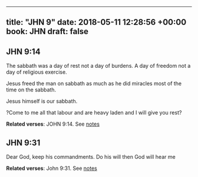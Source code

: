 
---
title: "JHN 9"
date: 2018-05-11 12:28:56 +00:00
book: JHN
draft: false
---

## JHN 9:14

The sabbath was a day of rest not a day of burdens. A day of freedom not a day of religious exercise.

Jesus freed the man on sabbath as much as he did miracles most of the time on the sabbath.

Jesus himself is our sabbath. 

?Come to me all that labour and are heavy laden and I will give you rest?

**Related verses**: JOHN 9:14. See [notes](https://my.bible.com/notes/2897305555755065642)


## JHN 9:31

Dear God, keep his commandments. Do his will then God will hear me

**Related verses**: John 9:31. See [notes](https://my.bible.com/notes/3659734984967315488)

